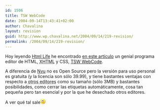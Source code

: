 ```yaml
---
id: 1506
title: TSW WebCode
date: 2004-09-14T13:43:41+02:00
author: Chavalina
layout: revision
guid: http://www.wp.chavalina.net/2004/09/14/219-revision/
permalink: /2004/09/14/219-revision/
---
```

Hoy leyendo <a href="http://www.htmllife.com/" target="_blank">Html Life</a> he encontrado <a href="http://www.htmllife.com/archivos/tsw_web_coder/" target="_blank">en este art&iacute;culo</a> un genial programa editor de HTML, <acronym title="eXtended HyperText Markup Language">XHTML</acronym> y CSS, <a href="http://www.pro.tsware.net/" target="_blank">TSW WebCode</a>.

A diferencia de <a href="http://www.chavalina.net/comentar.php?idpost=184&#038;q=nvu" target="_blank">Nvu</a> no es Open Source pero la versión para uso personal es gratuita (y la licencia son sólo 39.99), y tiene bastantes ventajas con respecto a <acronym title="Dreamweaver o el Block de notas">otros editores</acronym> como su tama&ntilde;o (sólo 3MB) y bastantes posibilidades, como cerrar las etiquetas automáticamente, cosa tan peque&ntilde;a pero tan esencial y por la que he desechado otros editores.

A ver qué tal sale![emo](/imagenes/emoticonos/sonrisa.gif)